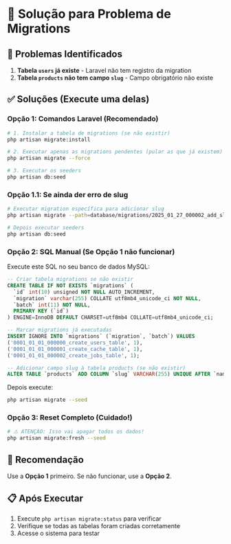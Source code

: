 # 🔧 Solução para Problema de Migrations

## 🚨 Problemas Identificados
1. **Tabela `users` já existe** - Laravel não tem registro da migration
2. **Tabela `products` não tem campo `slug`** - Campo obrigatório não existe

## ✅ Soluções (Execute uma delas)

### Opção 1: Comandos Laravel (Recomendado)
```bash
# 1. Instalar a tabela de migrations (se não existir)
php artisan migrate:install

# 2. Executar apenas as migrations pendentes (pular as que já existem)
php artisan migrate --force

# 3. Executar os seeders
php artisan db:seed
```

### Opção 1.1: Se ainda der erro de slug
```bash
# Executar migration específica para adicionar slug
php artisan migrate --path=database/migrations/2025_01_27_000002_add_slug_to_products_table.php

# Depois executar seeders
php artisan db:seed
```

### Opção 2: SQL Manual (Se Opção 1 não funcionar)
Execute este SQL no seu banco de dados MySQL:

```sql
-- Criar tabela migrations se não existir
CREATE TABLE IF NOT EXISTS `migrations` (
  `id` int(10) unsigned NOT NULL AUTO_INCREMENT,
  `migration` varchar(255) COLLATE utf8mb4_unicode_ci NOT NULL,
  `batch` int(11) NOT NULL,
  PRIMARY KEY (`id`)
) ENGINE=InnoDB DEFAULT CHARSET=utf8mb4 COLLATE=utf8mb4_unicode_ci;

-- Marcar migrations já executadas
INSERT IGNORE INTO `migrations` (`migration`, `batch`) VALUES
('0001_01_01_000000_create_users_table', 1),
('0001_01_01_000001_create_cache_table', 1),
('0001_01_01_000002_create_jobs_table', 1);

-- Adicionar campo slug à tabela products (se não existir)
ALTER TABLE `products` ADD COLUMN `slug` VARCHAR(255) UNIQUE AFTER `name`;
```

Depois execute:
```bash
php artisan migrate --seed
```

### Opção 3: Reset Completo (Cuidado!)
```bash
# ⚠️ ATENÇÃO: Isso vai apagar todos os dados!
php artisan migrate:fresh --seed
```

## 🎯 Recomendação
Use a **Opção 1** primeiro. Se não funcionar, use a **Opção 2**.

## 📋 Após Executar
1. Execute `php artisan migrate:status` para verificar
2. Verifique se todas as tabelas foram criadas corretamente
3. Acesse o sistema para testar
